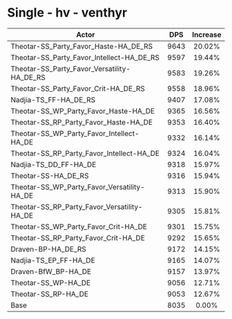 # Single - hv - venthyr
| Actor | DPS | Increase |
|---|:---:|:---:|
|Theotar-SS_Party_Favor_Haste-HA_DE_RS|9643|20.02%|
|Theotar-SS_Party_Favor_Intellect-HA_DE_RS|9597|19.44%|
|Theotar-SS_Party_Favor_Versatility-HA_DE_RS|9583|19.26%|
|Theotar-SS_Party_Favor_Crit-HA_DE_RS|9558|18.96%|
|Nadjia-TS_FF-HA_DE_RS|9407|17.08%|
|Theotar-SS_WP_Party_Favor_Haste-HA_DE|9365|16.56%|
|Theotar-SS_RP_Party_Favor_Haste-HA_DE|9353|16.40%|
|Theotar-SS_WP_Party_Favor_Intellect-HA_DE|9332|16.14%|
|Theotar-SS_RP_Party_Favor_Intellect-HA_DE|9324|16.04%|
|Nadjia-TS_DD_FF-HA_DE|9318|15.97%|
|Theotar-SS-HA_DE_RS|9316|15.94%|
|Theotar-SS_WP_Party_Favor_Versatility-HA_DE|9313|15.90%|
|Theotar-SS_RP_Party_Favor_Versatility-HA_DE|9305|15.81%|
|Theotar-SS_WP_Party_Favor_Crit-HA_DE|9301|15.75%|
|Theotar-SS_RP_Party_Favor_Crit-HA_DE|9292|15.65%|
|Draven-BP-HA_DE_RS|9172|14.15%|
|Nadjia-TS_EP_FF-HA_DE|9165|14.07%|
|Draven-BfW_BP-HA_DE|9157|13.97%|
|Theotar-SS_WP-HA_DE|9056|12.71%|
|Theotar-SS_RP-HA_DE|9053|12.67%|
|Base|8035|0.00%|
